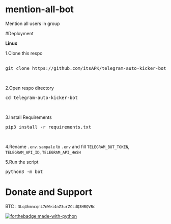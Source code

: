 # mention-all-bot
Mention all users in group


#Deployment

<b> Linux </b><br>

1.Clone this respo<br><br>

<pre>git clone https://github.com/itsAPK/telegram-auto-kicker-bot </pre><br>

2.Open respo directory<br>

<pre>cd telegram-auto-kicker-bot </pre><br>

3.Install Requirements<br>

<pre>pip3 install -r requirements.txt</pre><br>

4.Rename <code>.env.sampale</code> to <code>.env</code> and fill <code>TELEGRAM_BOT_TOKEN</code>, <code>TELEGRAM_API_ID</code>, <code>TELEGRAM_API_HASH</code><br>

5.Run the script<br>

<pre>python3 -m bot</pre>


# Donate and Support 

BTC : <code>3Lq4hmncqnL7nWei4nZ3urZCLdQ3HBQVBc</code><br>

[![forthebadge made-with-python](http://ForTheBadge.com/images/badges/made-with-python.svg)](https://www.python.org/)

